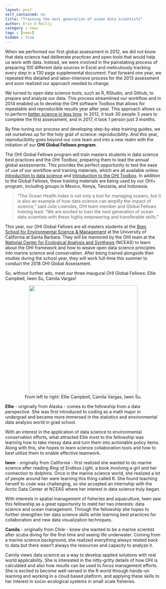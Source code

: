 ```yaml
---
layout: post
self_contained: no
title: "Training the next generation of ocean data scientists"
author: Erin O'Reilly
category : news 
tags : [news]
hidden : true
---
```


When we performed our first global assessment in 2012, we did not know that data science had deliberate practices and open tools that would help us work with data. Instead, we were involved in the painstaking process of preparing 100 different data sources in Excel and meticulously tracking every step in a 130 page supplemental document. Fast forward one year, we repeated this detailed and labor-intensive process for the 2013 assessment and soon realized our approach needed to change. 

We turned to open data science tools, such as R, RStudio, and Github, to prepare and analyze our data. This process streamlined our workflow and in 2014 enabled us to develop the OHI software Toolbox that allows for repeatable and reproducible results year after year. This approach allows us to perform [better science in less time](https://github.com/rstudio/rstudio-conf/tree/master/2018). In 2012, it took 30 people 3 years to complete the first assessment, and in 2017, it took 1 person just 3 months. 

By fine-tuning our process and developing step-by-step training guides, we set ourselves up for the holy grail of science: reproducibility. And this year, reproducibility goes beyond our core team and into a new realm with the initiation of our **OHI Global Fellows program**.

The OHI Global Fellows program will train masters students in data science best practices and the OHI Toolbox, preparing them to lead the annual global assessments. This provides the perfect opportunity to test the ease of use of our workflow and training materials, which are all available online: [Introduction to data science](http://ohi-science.org/data-science-training/) and [Introduction to the OHI Toolbox](http://ohi-science.org/toolbox-training/). In addition to the Global Fellows, these training materials are being used by our OHI+ program, including groups in Mexico, Kenya, Tanzania, and Indonesia.

> “The Ocean Health Index is not only a tool for managing oceans, but it is also an example of how data science can amplify the impact of science,” said Julie Lowndes, OHI team member and Global Fellows training lead. “We are excited to train the next generation of ocean data scientists with these highly empowering and transferable skills.”

This year, our OHI Global Fellows are all masters students at the [Bren School for Environmental Science & Management](https://www.bren.ucsb.edu/) at the University of California at Santa Barbara. They will be mentored by the OHI team at the [National Center for Ecological Analysis and Synthesis](https://www.nceas.ucsb.edu/) (NCEAS) to learn about the OHI framework and how to weave open data science principles into marine science and conservation. After being trained alongside their studies during the school year, they will work full-time this summer to conduct the 2018 OHI Global Assessment. 

So, without further ado, meet our three inaugural OHI Global Fellows: Ellie Campbell, Iwen Su, Camila Vargas!

<center><figure><img src="../assets/blog_images/global_fellows.png" width="350px"><figcaption>From left to right: Ellie Campbell, Camila Vargas, Iwen Su.</figcaption></figure></center>

**Ellie** - originally from Alaska - comes to the fellowship from a data perspective. She was first introduced to coding as a math major in undergrad and became more immersed in the statistics and environmental data analysis world in grad school. 

With an interest in the application of data science to environmental conservation efforts, what attracted Ellie most to the fellowship was learning how to take messy data and turn them into actionable policy items. Along with this, she hopes to learn science collaboration tools and how to best utilize them to enable effective teamwork. 

**Iwen** - originally from California - first realized she wanted to do marine science after reading *Ring of Endless Light*, a book involving a girl and her connection to dolphins. Once in the marine science world, she realized a lot of people around her were learning this thing called R. She found teaching herself to code was challenging, so she accepted an internship with the Arctic Data Center at NCEAS where her interest in data science truly began. 

With interests in spatial management of fisheries and aquaculture, Iwen saw this fellowship as a great opportunity to meld her two interests: data science and ocean management. Through the fellowship she hopes to further strengthen her data science skills while learning best practices for collaboration and new data visualization techniques. 

**Camila** - originally from Chile - knew she wanted to be a marine scientist after scuba diving for the first time and seeing life underwater. Coming from a marine science background, she realized everything always related back to data but there wasn’t always the resources and capacity to analyze it. 

Camila views data science as a way to develop applied solutions with real world applicability. She is interested in the nitty-gritty details of how OHI is calculated and also how results can be used to focus management efforts. She is excited to become well-versed in the R world through hands-on learning and working in a cloud based platform, and applying these skills to her interest in socio-ecological systems in small scale fisheries. 
